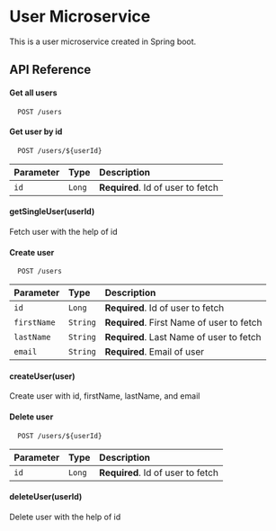 
# User Microservice

This is a user microservice created in Spring boot.


## API Reference

#### Get all users

```http
  POST /users
```

#### Get user by id

```http
  POST /users/${userId}
```

| Parameter | Type     | Description                       |
| :-------- | :------- | :-------------------------------- |
| `id`      | `Long` | **Required**. Id of user to fetch |

#### getSingleUser(userId)

Fetch user with the help of id

#### Create user

```http
  POST /users
```

| Parameter | Type     | Description                       |
| :-------- | :------- | :-------------------------------- |
| `id`      | `Long` | **Required**. Id of user to fetch |
| `firstName`      | `String` | **Required**. First Name of user to fetch |
| `lastName`      | `String` | **Required**. Last Name of user to fetch |
| `email`      | `String` | **Required**. Email of user |

#### createUser(user)

Create user with id, firstName, lastName, and email

#### Delete user

```http
  POST /users/${userId}
```

| Parameter | Type     | Description                       |
| :-------- | :------- | :-------------------------------- |
| `id`      | `Long` | **Required**. Id of user to fetch |

#### deleteUser(userId)

Delete user with the help of id

